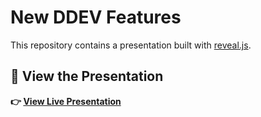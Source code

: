 # New DDEV Features

This repository contains a presentation built with [reveal.js](https://revealjs.com/).


## 🎯 View the Presentation

**👉 [View Live Presentation](https://rfay.github.io/presentation-new-ddev-features/)**

